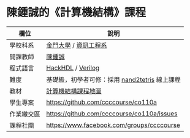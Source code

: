 # 陳鍾誠的《計算機結構》課程

欄位          | 說明
--------------|------------------------
學校科系       | [金門大學](https://www.nqu.edu.tw/) / [資訊工程系](https://www.nqu.edu.tw/educsie/)
開課教師       | [陳鍾誠](https://www.nqu.edu.tw/educsie/index.php?act=blog&code=list&ids=4)
程式語言       | [HackHDL](./00/HackHDL.md) / [Verilog](./verilog/)
難度           | 基礎級，初學者可修：採用 [nand2tetris](https://www.nand2tetris.org/) 線上課程
教材           | [計算機結構課程地圖](map.md)
學生專案       | https://github.com/ccccourse/co110a
作業繳交區     | https://github.com/ccccourse/co110a/issues
課程社團       | https://www.facebook.com/groups/ccccourse
